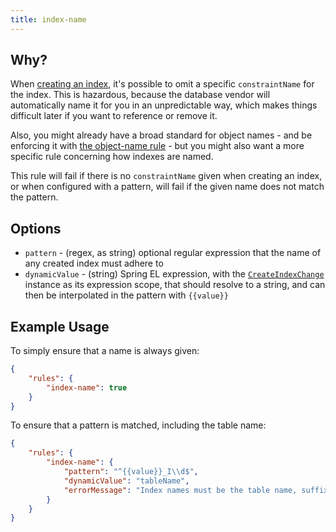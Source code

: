 ```yaml
---
title: index-name
---
```


## Why?

When [creating an index](http://www.liquibase.org/documentation/changes/create_index.html), it's possible to omit a specific `constraintName` for the index. This is hazardous, because the database vendor will automatically name it for you in an unpredictable way, which makes things difficult later if you want to reference or remove it.

Also, you might already have a broad standard for object names - and be enforcing it with [the object-name rule](object-name.md) - but you might also want a more specific rule concerning how indexes are named.

This rule will fail if there is no `constraintName` given when creating an index, or when configured with a pattern, will fail if the given name does not match the pattern.

## Options

- `pattern` - (regex, as string) optional regular expression that the name of any created index must adhere to
- `dynamicValue` - (string) Spring EL expression, with the [`CreateIndexChange`](https://github.com/liquibase/liquibase/blob/main/liquibase-core/src/main/java/liquibase/change/core/CreateIndexChange.java) instance as its expression scope, that should resolve to a string, and can then be interpolated in the pattern with `{{value}}`

## Example Usage

To simply ensure that a name is always given:

```json
{
    "rules": {
        "index-name": true
    }
}
```

To ensure that a pattern is matched, including the table name:

```json
{
    "rules": {
        "index-name": {
            "pattern": "^{{value}}_I\\d$",
            "dynamicValue": "tableName",
            "errorMessage": "Index names must be the table name, suffixed with 'I' and a number, e.g. FOO_I2"
        }
    }
}
```

